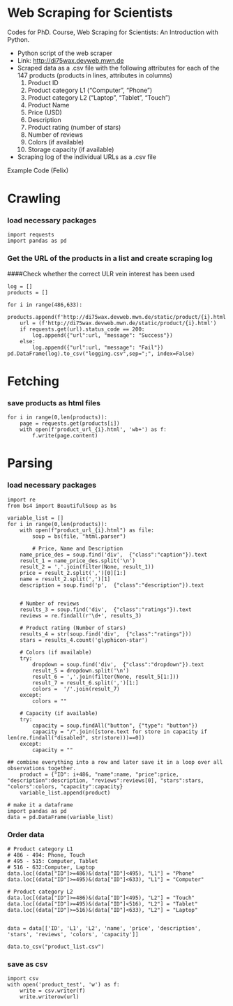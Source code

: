 # Web Scraping for Scientists

Codes for PhD. Course, Web Scraping for Scientists: An Introduction with Python.

- Python script of the web scraper
- Link: http://di75wax.devweb.mwn.de
- Scraped data as a .csv file with the following attributes for each of the 147 
products (products in lines, attributes in columns)
  1. Product ID
  2. Product category L1 (“Computer”, “Phone”)
  3. Product category L2 (“Laptop”, “Tablet”, “Touch”)
  4. Product Name
  5. Price (USD)
  6. Description
  7. Product rating (number of stars)
  8. Number of reviews
  9. Colors (if available)
  10. Storage capacity (if available)
- Scraping log of the individual URLs as a .csv file

Example Code (Felix)

# Crawling
### load necessary packages
```
import requests 
import pandas as pd

```
### Get the URL of the products in a list and create scraping log 
####Check whether the correct ULR vein interest has been used
```
log = []
products = []

for i in range(486,633):
    products.append(f'http://di75wax.devweb.mwn.de/static/product/{i}.html') 
    url = (f'http://di75wax.devweb.mwn.de/static/product/{i}.html')
    if requests.get(url).status_code == 200: 
        log.append({"url":url, "message": "Success"})
    else:
        log.append({"url":url, "message": "Fail"})  
pd.DataFrame(log).to_csv("logging.csv",sep=";", index=False)

```

# Fetching

### save products as html files

```
for i in range(0,len(products)):
    page = requests.get(products[i])
    with open(f'product_url_{i}.html', 'wb+') as f:
        f.write(page.content)
```

# Parsing

### load necessary packages

```
import re
from bs4 import BeautifulSoup as bs

```


```
variable_list = []
for i in range(0,len(products)):
    with open(f"product_url_{i}.html") as file:
        soup = bs(file, "html.parser")
        
        # Price, Name and Description 
    name_price_des = soup.find('div',  {"class":"caption"}).text
    result_1 = name_price_des.split('\n')
    result_2 = ','.join(filter(None, result_1))
    price = result_2.split(',')[0][1:]
    name = result_2.split(',')[1]
    description = soup.find('p',  {"class":"description"}).text


    # Number of reviews 
    results_3 = soup.find('div',  {"class":"ratings"}).text
    reviews = re.findall(r'\d+', results_3)

    # Product rating (Number of stars)
    results_4 = str(soup.find('div',  {"class":"ratings"}))
    stars = results_4.count('glyphicon-star')

    # Colors (if available)
    try: 
        dropdown = soup.find('div',  {"class":"dropdown"}).text
        result_5 = dropdown.split('\n')
        result_6 = ','.join(filter(None, result_5[1:]))
        result_7 = result_6.split(',')[1:]
        colors =  '/'.join(result_7)
    except: 
        colors = ""
    
    # Capacity (if available)
    try: 
        capacity = soup.findAll("button", {"type": "button"})
        capacity = "/".join([store.text for store in capacity if len(re.findall("disabled", str(store)))==0])
    except: 
        capacity = ""
        
## combine everything into a row and later save it in a loop over all observations together.
    product = {"ID": i+486, "name":name, "price":price, "description":description, "reviews":reviews[0], "stars":stars, "colors":colors, "capacity":capacity}
    variable_list.append(product)
    
# make it a dataframe
import pandas as pd
data = pd.DataFrame(variable_list)

```
### Order data

```
# Product category L1 
# 486 - 494: Phone, Touch
# 495 - 515: Computer, Tablet 
# 516 - 632:Computer, Laptop 
data.loc[(data["ID"]>=486)&(data["ID"]<495), "L1"] = "Phone"
data.loc[(data["ID"]>=495)&(data["ID"]<633), "L1"] = "Computer"

# Product category L2
data.loc[(data["ID"]>=486)&(data["ID"]<495), "L2"] = "Touch"
data.loc[(data["ID"]>=495)&(data["ID"]<516), "L2"] = "Tablet"
data.loc[(data["ID"]>=516)&(data["ID"]<633), "L2"] = "Laptop"


data = data[['ID', 'L1', 'L2', 'name', 'price', 'description', 'stars', 'reviews', 'colors', 'capacity']]
 
data.to_csv("product_list.csv")
```

### save as csv 

```
import csv
with open('product_test', 'w') as f:
    write = csv.writer(f)
    write.writerow(url)
    
```
